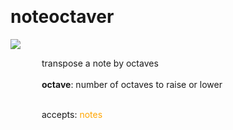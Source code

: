 
<a name=noteoctaver></a><br>
# <b>noteoctaver</b>
<img src="../images/noteoctaver.png"><br>
<div style="display:inline-block;margin-left:50px;">
transpose a note by octaves<br/><br/>
<b>octave</b>: number of octaves to raise or lower<br>

<br>accepts: <font color=orange>notes</font> <br></div>
